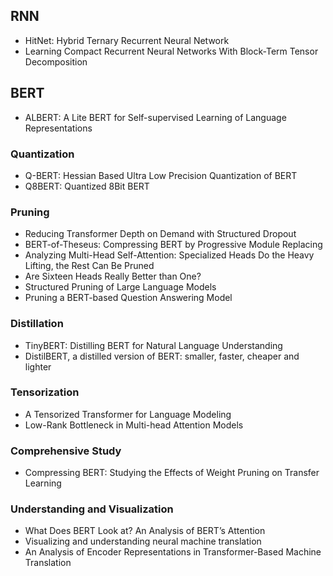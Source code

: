 
## RNN
- HitNet: Hybrid Ternary Recurrent Neural Network
- Learning Compact Recurrent Neural Networks With Block-Term Tensor Decomposition

## BERT
- ALBERT: A Lite BERT for Self-supervised Learning of Language Representations

### Quantization
- Q-BERT: Hessian Based Ultra Low Precision Quantization of BERT
- Q8BERT: Quantized 8Bit BERT


### Pruning
- Reducing Transformer Depth on Demand with Structured Dropout
- BERT-of-Theseus: Compressing BERT by Progressive Module Replacing
- Analyzing Multi-Head Self-Attention: Specialized Heads Do the Heavy Lifting, the Rest Can Be Pruned
- Are Sixteen Heads Really Better than One?
- Structured Pruning of Large Language Models
- Pruning a BERT-based Question Answering Model


### Distillation
- TinyBERT: Distilling BERT for Natural Language Understanding
- DistilBERT, a distilled version of BERT: smaller, faster, cheaper and lighter

### Tensorization
- A Tensorized Transformer for Language Modeling
- Low-Rank Bottleneck in Multi-head Attention Models


### Comprehensive Study
- Compressing BERT: Studying the Effects of Weight Pruning on Transfer Learning


### Understanding and Visualization
- What Does BERT Look at? An Analysis of BERT’s Attention
- Visualizing and understanding neural machine translation
- An Analysis of Encoder Representations in Transformer-Based Machine Translation